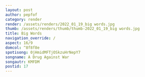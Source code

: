 ```yaml
---
layout: post
author: pepfof
category: render
render: /assets/renders/2022_01_19_big words.jpg
thumb: /assets/renders/thumb/thumb-2022_01_19_big words.jpg
title: Big Words
navigation_override: /
aspect: 16/9
domcol: ^8f8f8e
spotisong: 0jHmidMFTjOSkzuHrNepY7
songname: A Drug Against War
songautr: KMFDM
postid: 17
---
```


<!--USER BEGIN 1-->

<!--USER END 1-->

<!--more-->
<!--USER BEGIN 2-->

<!--USER END 2-->

